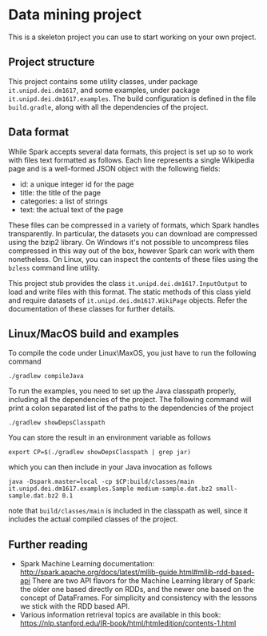 Data mining project
===================

This is a skeleton project you can use to start working on your own
project.

Project structure
-----------------

This project contains some utility classes, under package
`it.unipd.dei.dm1617`, and some examples, under package
`it.unipd.dei.dm1617.examples`.
The build configuration is defined in the file `build.gradle`, along
with all the dependencies of the project.

Data format
-----------

While Spark accepts several data formats, this project is set up so to
work with files text formatted as follows. Each line represents a
single Wikipedia page and is a well-formed JSON object with the
following fields:

 - id: a unique integer id for the page
 - title: the title of the page
 - categories: a list of strings
 - text: the actual text of the page
 
These files can be compressed in a variety of formats, which Spark
handles transparently. In particular, the datasets you can download
are compressed using the bzip2 library. On Windows it's not possible
to uncompress files compressed in this way out of the box, however
Spark can work with them nonetheless. On Linux, you can inspect the
contents of these files using the `bzless` command line utility.

This project stub provides the class `it.unipd.dei.dm1617.InputOutput`
to load and write files with this format. The static methods of this
class yield and require datasets of `it.unipd.dei.dm1617.WikiPage`
objects. Refer the documentation of these classes for further details.

Linux/MacOS build and examples
------------------------------

To compile the code under Linux\MaxOS, you just have to run the
following command

    ./gradlew compileJava
    
To run the examples, you need to set up the Java classpath properly,
including all the dependencies of the project. The following command
will print a colon separated list of the paths to the dependencies of
the project

    ./gradlew showDepsClasspath
    
You can store the result in an environment variable as follows

    export CP=$(./gradlew showDepsClasspath | grep jar)
    
which you can then include in your Java invocation as follows

    java -Dspark.master=local -cp $CP:build/classes/main it.unipd.dei.dm1617.examples.Sample medium-sample.dat.bz2 small-sample.dat.bz2 0.1

note that `build/classes/main` is included in the classpath as well,
since it includes the actual compiled classes of the project.

Further reading
---------------

 - Spark Machine Learning documentation: http://spark.apache.org/docs/latest/mllib-guide.html#mllib-rdd-based-api
   There are two API flavors for the Machine Learning library of
   Spark: the older one based directly on RDDs, and the newer one
   based on the concept of DataFrames. For simplicity and consistency
   with the lessons we stick with the RDD based API.
 - Various information retrieval topics are available in this book: https://nlp.stanford.edu/IR-book/html/htmledition/contents-1.html
